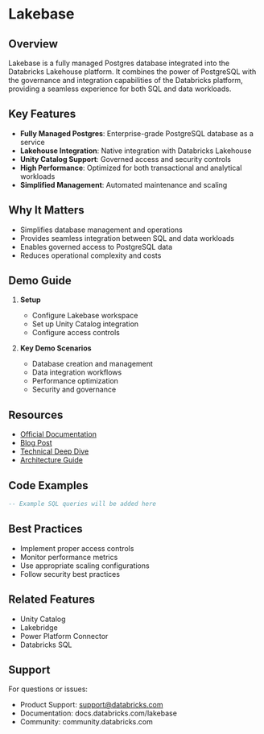 # Lakebase

## Overview
Lakebase is a fully managed Postgres database integrated into the Databricks Lakehouse platform. It combines the power of PostgreSQL with the governance and integration capabilities of the Databricks platform, providing a seamless experience for both SQL and data workloads.

## Key Features
- **Fully Managed Postgres**: Enterprise-grade PostgreSQL database as a service
- **Lakehouse Integration**: Native integration with Databricks Lakehouse
- **Unity Catalog Support**: Governed access and security controls
- **High Performance**: Optimized for both transactional and analytical workloads
- **Simplified Management**: Automated maintenance and scaling

## Why It Matters
- Simplifies database management and operations
- Provides seamless integration between SQL and data workloads
- Enables governed access to PostgreSQL data
- Reduces operational complexity and costs

## Demo Guide
1. **Setup**
   - Configure Lakebase workspace
   - Set up Unity Catalog integration
   - Configure access controls

2. **Key Demo Scenarios**
   - Database creation and management
   - Data integration workflows
   - Performance optimization
   - Security and governance

## Resources
- [Official Documentation](https://docs.databricks.com/lakebase)
- [Blog Post](https://www.databricks.com/blog/lakebase)
- [Technical Deep Dive](https://www.databricks.com/blog/lakebase-technical)
- [Architecture Guide](https://docs.databricks.com/lakebase/architecture)

## Code Examples
```sql
-- Example SQL queries will be added here
```

## Best Practices
- Implement proper access controls
- Monitor performance metrics
- Use appropriate scaling configurations
- Follow security best practices

## Related Features
- Unity Catalog
- Lakebridge
- Power Platform Connector
- Databricks SQL

## Support
For questions or issues:
- Product Support: support@databricks.com
- Documentation: docs.databricks.com/lakebase
- Community: community.databricks.com 